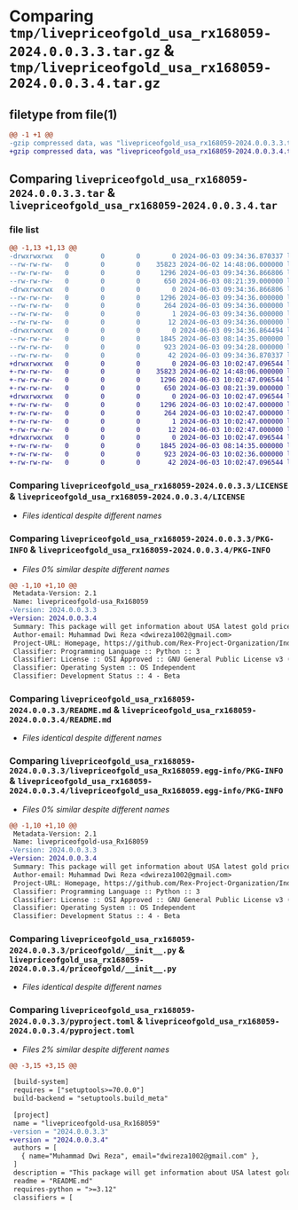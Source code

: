 # Comparing `tmp/livepriceofgold_usa_rx168059-2024.0.0.3.3.tar.gz` & `tmp/livepriceofgold_usa_rx168059-2024.0.0.3.4.tar.gz`

## filetype from file(1)

```diff
@@ -1 +1 @@
-gzip compressed data, was "livepriceofgold_usa_rx168059-2024.0.0.3.3.tar", last modified: Mon Jun  3 09:34:36 2024, max compression
+gzip compressed data, was "livepriceofgold_usa_rx168059-2024.0.0.3.4.tar", last modified: Mon Jun  3 10:02:47 2024, max compression
```

## Comparing `livepriceofgold_usa_rx168059-2024.0.0.3.3.tar` & `livepriceofgold_usa_rx168059-2024.0.0.3.4.tar`

### file list

```diff
@@ -1,13 +1,13 @@
-drwxrwxrwx   0        0        0        0 2024-06-03 09:34:36.870337 livepriceofgold_usa_rx168059-2024.0.0.3.3/
--rw-rw-rw-   0        0        0    35823 2024-06-02 14:48:06.000000 livepriceofgold_usa_rx168059-2024.0.0.3.3/LICENSE
--rw-rw-rw-   0        0        0     1296 2024-06-03 09:34:36.866806 livepriceofgold_usa_rx168059-2024.0.0.3.3/PKG-INFO
--rw-rw-rw-   0        0        0      650 2024-06-03 08:21:39.000000 livepriceofgold_usa_rx168059-2024.0.0.3.3/README.md
-drwxrwxrwx   0        0        0        0 2024-06-03 09:34:36.866806 livepriceofgold_usa_rx168059-2024.0.0.3.3/livepriceofgold_usa_Rx168059.egg-info/
--rw-rw-rw-   0        0        0     1296 2024-06-03 09:34:36.000000 livepriceofgold_usa_rx168059-2024.0.0.3.3/livepriceofgold_usa_Rx168059.egg-info/PKG-INFO
--rw-rw-rw-   0        0        0      264 2024-06-03 09:34:36.000000 livepriceofgold_usa_rx168059-2024.0.0.3.3/livepriceofgold_usa_Rx168059.egg-info/SOURCES.txt
--rw-rw-rw-   0        0        0        1 2024-06-03 09:34:36.000000 livepriceofgold_usa_rx168059-2024.0.0.3.3/livepriceofgold_usa_Rx168059.egg-info/dependency_links.txt
--rw-rw-rw-   0        0        0       12 2024-06-03 09:34:36.000000 livepriceofgold_usa_rx168059-2024.0.0.3.3/livepriceofgold_usa_Rx168059.egg-info/top_level.txt
-drwxrwxrwx   0        0        0        0 2024-06-03 09:34:36.864494 livepriceofgold_usa_rx168059-2024.0.0.3.3/priceofgold/
--rw-rw-rw-   0        0        0     1845 2024-06-03 08:14:35.000000 livepriceofgold_usa_rx168059-2024.0.0.3.3/priceofgold/__init__.py
--rw-rw-rw-   0        0        0      923 2024-06-03 09:34:28.000000 livepriceofgold_usa_rx168059-2024.0.0.3.3/pyproject.toml
--rw-rw-rw-   0        0        0       42 2024-06-03 09:34:36.870337 livepriceofgold_usa_rx168059-2024.0.0.3.3/setup.cfg
+drwxrwxrwx   0        0        0        0 2024-06-03 10:02:47.096544 livepriceofgold_usa_rx168059-2024.0.0.3.4/
+-rw-rw-rw-   0        0        0    35823 2024-06-02 14:48:06.000000 livepriceofgold_usa_rx168059-2024.0.0.3.4/LICENSE
+-rw-rw-rw-   0        0        0     1296 2024-06-03 10:02:47.096544 livepriceofgold_usa_rx168059-2024.0.0.3.4/PKG-INFO
+-rw-rw-rw-   0        0        0      650 2024-06-03 08:21:39.000000 livepriceofgold_usa_rx168059-2024.0.0.3.4/README.md
+drwxrwxrwx   0        0        0        0 2024-06-03 10:02:47.096544 livepriceofgold_usa_rx168059-2024.0.0.3.4/livepriceofgold_usa_Rx168059.egg-info/
+-rw-rw-rw-   0        0        0     1296 2024-06-03 10:02:47.000000 livepriceofgold_usa_rx168059-2024.0.0.3.4/livepriceofgold_usa_Rx168059.egg-info/PKG-INFO
+-rw-rw-rw-   0        0        0      264 2024-06-03 10:02:47.000000 livepriceofgold_usa_rx168059-2024.0.0.3.4/livepriceofgold_usa_Rx168059.egg-info/SOURCES.txt
+-rw-rw-rw-   0        0        0        1 2024-06-03 10:02:47.000000 livepriceofgold_usa_rx168059-2024.0.0.3.4/livepriceofgold_usa_Rx168059.egg-info/dependency_links.txt
+-rw-rw-rw-   0        0        0       12 2024-06-03 10:02:47.000000 livepriceofgold_usa_rx168059-2024.0.0.3.4/livepriceofgold_usa_Rx168059.egg-info/top_level.txt
+drwxrwxrwx   0        0        0        0 2024-06-03 10:02:47.096544 livepriceofgold_usa_rx168059-2024.0.0.3.4/priceofgold/
+-rw-rw-rw-   0        0        0     1845 2024-06-03 08:14:35.000000 livepriceofgold_usa_rx168059-2024.0.0.3.4/priceofgold/__init__.py
+-rw-rw-rw-   0        0        0      923 2024-06-03 10:02:36.000000 livepriceofgold_usa_rx168059-2024.0.0.3.4/pyproject.toml
+-rw-rw-rw-   0        0        0       42 2024-06-03 10:02:47.096544 livepriceofgold_usa_rx168059-2024.0.0.3.4/setup.cfg
```

### Comparing `livepriceofgold_usa_rx168059-2024.0.0.3.3/LICENSE` & `livepriceofgold_usa_rx168059-2024.0.0.3.4/LICENSE`

 * *Files identical despite different names*

### Comparing `livepriceofgold_usa_rx168059-2024.0.0.3.3/PKG-INFO` & `livepriceofgold_usa_rx168059-2024.0.0.3.4/PKG-INFO`

 * *Files 0% similar despite different names*

```diff
@@ -1,10 +1,10 @@
 Metadata-Version: 2.1
 Name: livepriceofgold-usa_Rx168059
-Version: 2024.0.0.3.3
+Version: 2024.0.0.3.4
 Summary: This package will get information about USA latest gold price from livepriceofgold website
 Author-email: Muhammad Dwi Reza <dwireza1002@gmail.com>
 Project-URL: Homepage, https://github.com/Rex-Project-Organization/IndonesiaLatestEarthQuake
 Classifier: Programming Language :: Python :: 3
 Classifier: License :: OSI Approved :: GNU General Public License v3 (GPLv3)
 Classifier: Operating System :: OS Independent
 Classifier: Development Status :: 4 - Beta
```

### Comparing `livepriceofgold_usa_rx168059-2024.0.0.3.3/README.md` & `livepriceofgold_usa_rx168059-2024.0.0.3.4/README.md`

 * *Files identical despite different names*

### Comparing `livepriceofgold_usa_rx168059-2024.0.0.3.3/livepriceofgold_usa_Rx168059.egg-info/PKG-INFO` & `livepriceofgold_usa_rx168059-2024.0.0.3.4/livepriceofgold_usa_Rx168059.egg-info/PKG-INFO`

 * *Files 0% similar despite different names*

```diff
@@ -1,10 +1,10 @@
 Metadata-Version: 2.1
 Name: livepriceofgold-usa_Rx168059
-Version: 2024.0.0.3.3
+Version: 2024.0.0.3.4
 Summary: This package will get information about USA latest gold price from livepriceofgold website
 Author-email: Muhammad Dwi Reza <dwireza1002@gmail.com>
 Project-URL: Homepage, https://github.com/Rex-Project-Organization/IndonesiaLatestEarthQuake
 Classifier: Programming Language :: Python :: 3
 Classifier: License :: OSI Approved :: GNU General Public License v3 (GPLv3)
 Classifier: Operating System :: OS Independent
 Classifier: Development Status :: 4 - Beta
```

### Comparing `livepriceofgold_usa_rx168059-2024.0.0.3.3/priceofgold/__init__.py` & `livepriceofgold_usa_rx168059-2024.0.0.3.4/priceofgold/__init__.py`

 * *Files identical despite different names*

### Comparing `livepriceofgold_usa_rx168059-2024.0.0.3.3/pyproject.toml` & `livepriceofgold_usa_rx168059-2024.0.0.3.4/pyproject.toml`

 * *Files 2% similar despite different names*

```diff
@@ -3,15 +3,15 @@
 
 [build-system]
 requires = ["setuptools>=70.0.0"]
 build-backend = "setuptools.build_meta"
 
 [project]
 name = "livepriceofgold-usa_Rx168059"
-version = "2024.0.0.3.3"
+version = "2024.0.0.3.4"
 authors = [
   { name="Muhammad Dwi Reza", email="dwireza1002@gmail.com" },
 ]
 description = "This package will get information about USA latest gold price from livepriceofgold website"
 readme = "README.md"
 requires-python = ">=3.12"
 classifiers = [
```

